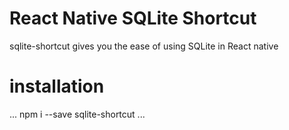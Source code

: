 # React Native SQLite Shortcut

sqlite-shortcut gives you the ease of using SQLite in React native


# installation

...
npm i --save sqlite-shortcut
...